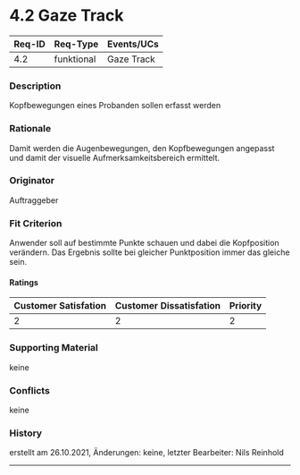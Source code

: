 # 4.2 Gaze Track

| Req-ID | Req-Type | Events/UCs |
|--------|----------|------------|
| 4.2    |funktional| Gaze Track |

### Description
Kopfbewegungen eines Probanden sollen erfasst werden

### Rationale
Damit werden die Augenbewegungen, den Kopfbewegungen angepasst und damit der visuelle Aufmerksamkeitsbereich ermittelt.


### Originator
Auftraggeber

### Fit Criterion
Anwender soll auf bestimmte Punkte schauen und dabei die Kopfposition verändern. Das Ergebnis sollte bei gleicher Punktposition immer das gleiche sein.

#### Ratings
| Customer Satisfation | Customer Dissatisfation | Priority |
|----------------------|-------------------------|----------|
| 2                    | 2                       | 2        |

### Supporting Material
keine

### Conflicts
keine

### History
erstellt am 26.10.2021,
Änderungen: keine,
letzter Bearbeiter: Nils Reinhold

---
